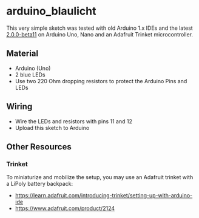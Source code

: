 # arduino_blaulicht

This very simple sketch was tested with old Arduino 1.x IDEs 
and the latest [2.0.0-beta11](https://www.arduino.cc/en/software)
on Arduino Uno, Nano and an Adafruit Trinket microcontroller.

## Material

- Arduino (Uno)
- 2 blue LEDs
- Use two 220 Ohm dropping resistors to protect the Arduino Pins and LEDs

## Wiring

- Wire the LEDs and resistors with pins 11 and 12
- Upload this sketch to Arduino

## Other Resources

### Trinket

To miniaturize and mobilize the setup, you may use an Adafruit trinket
with a LiPoly battery backpack:

- https://learn.adafruit.com/introducing-trinket/setting-up-with-arduino-ide
- https://www.adafruit.com/product/2124

